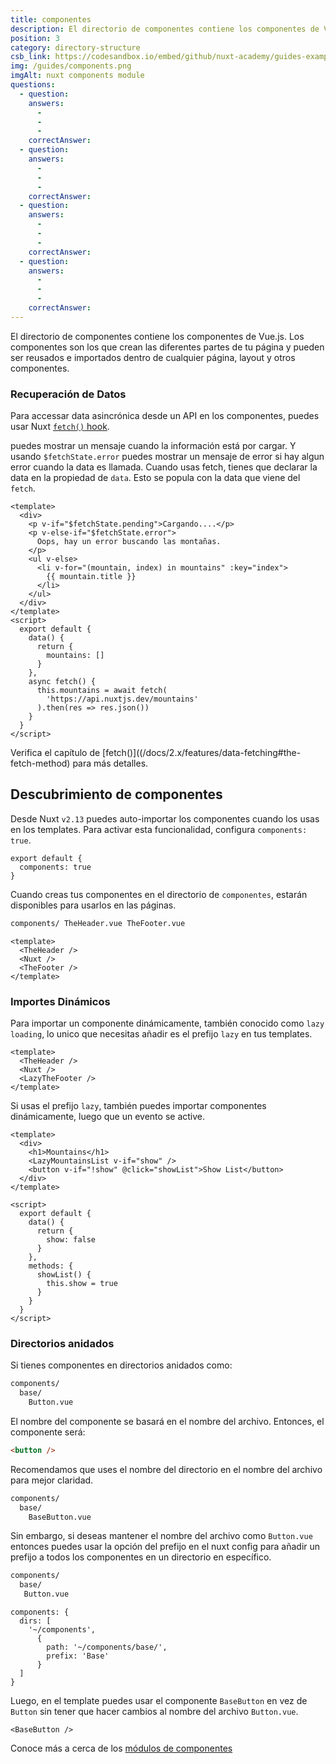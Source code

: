 ```yaml
---
title: componentes
description: El directorio de componentes contiene los componentes de Vue.js. Los componentes son los que crean las diferentes partes de tu página y pueden ser reusados e importados dentro de cualquier página, layout y otros componentes.
position: 3
category: directory-structure
csb_link: https://codesandbox.io/embed/github/nuxt-academy/guides-examples/tree/master/04_directory_structure/03_components?fontsize=14&hidenavigation=1&theme=dark
img: /guides/components.png
imgAlt: nuxt components module
questions:
  - question:
    answers:
      -
      -
      -
    correctAnswer:
  - question:
    answers:
      -
      -
      -
    correctAnswer:
  - question:
    answers:
      -
      -
      -
    correctAnswer:
  - question:
    answers:
      -
      -
      -
    correctAnswer:
---
```


El directorio de componentes contiene los componentes de Vue.js. Los componentes son los que crean las diferentes partes de tu página y pueden ser reusados e importados dentro de cualquier página, layout y otros componentes.

### Recuperación de Datos

Para accessar data asincrónica desde un API en los componentes, puedes usar Nuxt [`fetch()` hook](/docs/2.x/features/data-fetching#the-fetch-method).

puedes mostrar un mensaje cuando la información está por cargar. Y usando `$fetchState.error` puedes mostrar un mensaje de error si hay algun error cuando la data es llamada. Cuando usas fetch, tienes que declarar la data en la propiedad de `data`. Esto se popula con la data que viene del `fetch`.

```html{}[components/MountainsList.vue]
<template>
  <div>
    <p v-if="$fetchState.pending">Cargando....</p>
    <p v-else-if="$fetchState.error">
      Oops, hay un error buscando las montañas.
    </p>
    <ul v-else>
      <li v-for="(mountain, index) in mountains" :key="index">
        {{ mountain.title }}
      </li>
    </ul>
  </div>
</template>
<script>
  export default {
    data() {
      return {
        mountains: []
      }
    },
    async fetch() {
      this.mountains = await fetch(
        'https://api.nuxtjs.dev/mountains'
      ).then(res => res.json())
    }
  }
</script>
```

<base-alert type="next">

Verifica el capítulo de [fetch()]((/docs/2.x/features/data-fetching#the-fetch-method) para más detalles.

</base-alert>

## Descubrimiento de componentes

Desde Nuxt `v2.13` puedes auto-importar los componentes cuando los usas en los templates. Para activar esta funcionalidad, configura `components: true`.

```js{}[nuxt.config.js]
export default {
  components: true
}
```

Cuando creas tus componentes en el directorio de `componentes`, estarán disponibles para usarlos en las páginas.

```html
components/ TheHeader.vue TheFooter.vue
```

```html{}[layouts/default.vue]
<template>
  <TheHeader />
  <Nuxt />
  <TheFooter />
</template>
```

### Importes Dinámicos

Para importar un componente dinámicamente, también conocido como `lazy loading`, lo unico que necesitas añadir es el prefijo `lazy` en tus templates.

```html{}[layouts.default.vue]
<template>
  <TheHeader />
  <Nuxt />
  <LazyTheFooter />
</template>
```

Si usas el prefijo `lazy`, también puedes importar componentes dinámicamente, luego que un evento se active.

```html{}[pages/index.vue]
<template>
  <div>
    <h1>Mountains</h1>
    <LazyMountainsList v-if="show" />
    <button v-if="!show" @click="showList">Show List</button>
  </div>
</template>

<script>
  export default {
    data() {
      return {
        show: false
      }
    },
    methods: {
      showList() {
        this.show = true
      }
    }
  }
</script>
```

### Directorios anidados

Si tienes componentes en directorios anidados como:

```bash
components/
  base/
    Button.vue
```

El nombre del componente se basará en el nombre del archivo. Entonces, el componente será:

```html
<button />
```

Recomendamos que uses el nombre del directorio en el nombre del archivo para mejor claridad.

```bash
components/
  base/
    BaseButton.vue
```

Sin embargo, si deseas mantener el nombre del archivo como `Button.vue` entonces puedes usar la opción del prefijo en el nuxt config para añadir un prefijo a todos los componentes en un directorio en específico.

```bash
components/
  base/
   Button.vue
```

```bash{}[nuxt.config.js]
components: {
  dirs: [
    '~/components',
      {
        path: '~/components/base/',
        prefix: 'Base'
      }
  ]
}
```

Luego, en el template puedes usar el componente `BaseButton` en vez de `Button` sin tener que hacer cambios al nombre del archivo `Button.vue`.

```html{}[pages/index.vue]
<BaseButton />
```

<app-modal>
  <code-sandbox  :src="csb_link"></code-sandbox>
</app-modal>

<base-alert type="next">

Conoce más a cerca de los [módulos de componentes](/blog/improve-your-developer-experience-with-nuxt-components)

</base-alert>
